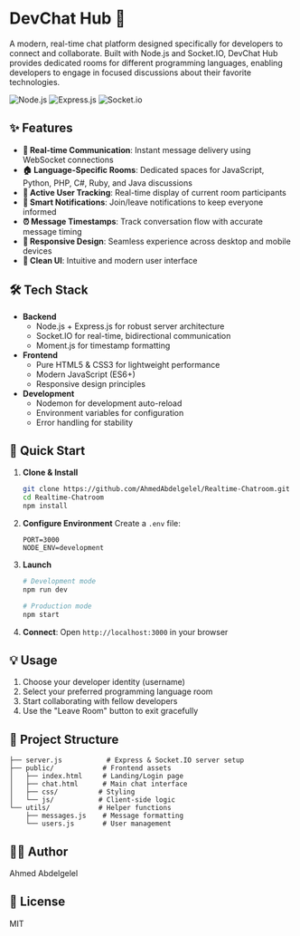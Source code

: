 # DevChat Hub 🚀

A modern, real-time chat platform designed specifically for developers to connect and collaborate. Built with Node.js and Socket.IO, DevChat Hub provides dedicated rooms for different programming languages, enabling developers to engage in focused discussions about their favorite technologies.

![Node.js](https://img.shields.io/badge/Node.js-43853D?style=for-the-badge&logo=node.js&logoColor=white)
![Express.js](https://img.shields.io/badge/Express.js-404D59?style=for-the-badge)
![Socket.io](https://img.shields.io/badge/Socket.io-010101?style=for-the-badge&logo=socket.io&logoColor=white)

## ✨ Features

- **🔄 Real-time Communication**: Instant message delivery using WebSocket connections
- **🏠 Language-Specific Rooms**: Dedicated spaces for JavaScript, Python, PHP, C#, Ruby, and Java discussions
- **👥 Active User Tracking**: Real-time display of current room participants
- **🔔 Smart Notifications**: Join/leave notifications to keep everyone informed
- **⏰ Message Timestamps**: Track conversation flow with accurate message timing
- **📱 Responsive Design**: Seamless experience across desktop and mobile devices
- **🎨 Clean UI**: Intuitive and modern user interface

## 🛠️ Tech Stack

- **Backend**
  - Node.js + Express.js for robust server architecture
  - Socket.IO for real-time, bidirectional communication
  - Moment.js for timestamp formatting
- **Frontend**
  - Pure HTML5 & CSS3 for lightweight performance
  - Modern JavaScript (ES6+)
  - Responsive design principles
- **Development**
  - Nodemon for development auto-reload
  - Environment variables for configuration
  - Error handling for stability

## 🚀 Quick Start

1. **Clone & Install**

   ```bash
   git clone https://github.com/AhmedAbdelgelel/Realtime-Chatroom.git
   cd Realtime-Chatroom
   npm install
   ```

2. **Configure Environment**
   Create a `.env` file:

   ```
   PORT=3000
   NODE_ENV=development
   ```

3. **Launch**

   ```bash
   # Development mode
   npm run dev

   # Production mode
   npm start
   ```

4. **Connect**: Open `http://localhost:3000` in your browser

## 💡 Usage

1. Choose your developer identity (username)
2. Select your preferred programming language room
3. Start collaborating with fellow developers
4. Use the "Leave Room" button to exit gracefully

## 📁 Project Structure

```
├── server.js           # Express & Socket.IO server setup
├── public/            # Frontend assets
│   ├── index.html     # Landing/Login page
│   ├── chat.html      # Main chat interface
│   ├── css/          # Styling
│   └── js/           # Client-side logic
└── utils/            # Helper functions
    ├── messages.js    # Message formatting
    └── users.js       # User management
```

## 🧑‍💻 Author

Ahmed Abdelgelel

## 📝 License

MIT
